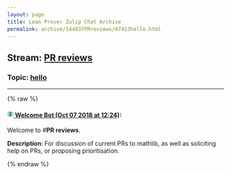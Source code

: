 ```yaml
---
layout: page
title: Lean Prover Zulip Chat Archive 
permalink: archive/144837PRreviews/47413hello.html
---
```


## Stream: [PR reviews](index.html)
### Topic: [hello](47413hello.html)

---


{% raw %}
#### [![Click to go to Zulip](../../assets/img/zulip2.png) Welcome Bot (Oct 07 2018 at 12:24)](https://leanprover.zulipchat.com/#narrow/stream/144837-PR%20reviews/topic/hello/near/135347405):
Welcome to #**PR reviews**.

**Description**: For discussion of current PRs to mathlib, as well as soliciting help on PRs, or proposing prioritisation.


{% endraw %}
